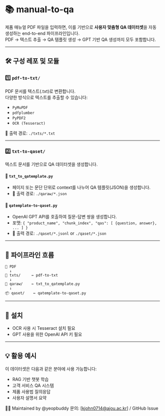 # 📚 manual-to-qa

제품 매뉴얼 PDF 파일을 입력하면, 이를 기반으로 **사용자 맞춤형 QA 데이터셋**을 자동 생성하는 end-to-end 파이프라인입니다.  
PDF → 텍스트 추출 → QA 템플릿 생성 → GPT 기반 QA 생성까지 모두 포함합니다.

---

## 🛠 구성 레포 및 모듈

### 1️⃣ `pdf-to-txt/`
PDF 문서를 텍스트(.txt)로 변환합니다.  
다양한 방식으로 텍스트를 추출할 수 있습니다:

- `PyMuPDF`
- `pdfplumber`
- `PyPDF2`
- `OCR (Tesseract)`

📂 출력 경로: `./txts/*.txt`

---

### 2️⃣ `txt-to-qaset/`
텍스트 문서를 기반으로 QA 데이터셋을 생성합니다.

#### 🔹 `txt_to_qatemplate.py`
- 페이지 또는 문단 단위로 context를 나누어 QA 템플릿(JSON)을 생성합니다.
- 📂 출력 경로: `./qaraw/*.json`

#### 🔹 `qatemplate-to-qaset.py`
- OpenAI GPT API를 호출하여 질문-답변 쌍을 생성합니다.
- 포맷: `{ "product_name", "chunk_index", "qas": [ {question, answer}, ... ] }`
- 📂 출력 경로: `./qaset/*.jsonl` or `./qaset/*.json`

---

## 🧬 파이프라인 흐름

```
📄 PDF
  ↓
📜 txts/     ← pdf-to-txt
  ↓
🧩 qaraw/    ← txt_to_qatemplate.py
  ↓
📦 qaset/    ← qatemplate-to-qaset.py
```

---

## 📌 설치

- OCR 사용 시 Tesseract 설치 필요
- GPT 사용을 위한 OpenAI API 키 필요

---

## 💡 활용 예시

이 데이터셋은 다음과 같은 분야에 사용 가능합니다:

- RAG 기반 챗봇 학습
- 고객 서비스 QA 시스템
- 제품 사용법 질의응답
- 사용자 설명서 요약

👨‍💻 Maintained by @yeopbuddy
문의: [kjohn0714@ajou.ac.kr] / GitHub Issue